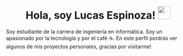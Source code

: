 <h1 align="center"><b>Hola, soy Lucas Espinoza! </b><img src="https://media.giphy.com/media/hvRJCLFzcasrR4ia7z/giphy.gif" width="35"></h1>
<p>Soy estudiante de la carrera de ingeniería en informática. Soy un apasionado por la tecnología y por el café ☕. En este perfil pordrás ver algunos de mis proyectos personales, gracias por visitarme!</p>
